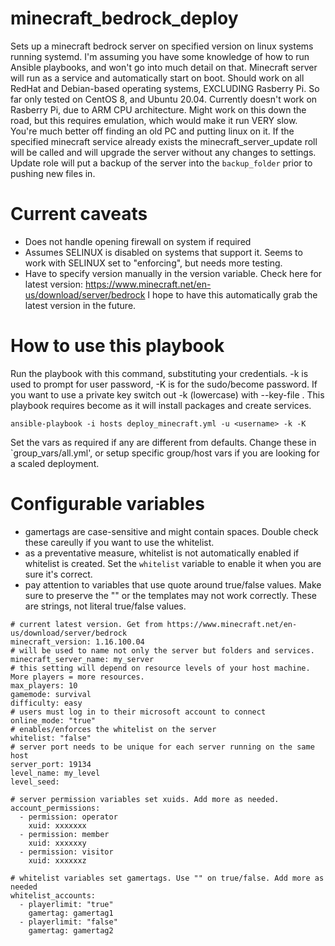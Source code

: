 # minecraft_bedrock_deploy

Sets up a minecraft bedrock server on specified version on linux systems running systemd. I'm assuming you have some knowledge of how to run Ansible playbooks, and won't go into much detail on that. Minecraft server will run as a service and automatically start on boot. Should work on all RedHat and Debian-based operating systems, EXCLUDING Rasberry Pi. So far only tested on CentOS 8, and Ubuntu 20.04. Currently doesn't work on Rasberry Pi, due to ARM CPU architecture. Might work on this down the road, but this requires emulation, which would make it run VERY slow. You're much better off finding an old PC and putting linux on it. If the specified minecraft service already exists the minecraft_server_update roll will be called and will upgrade the server without any changes to settings. Update role will put a backup of the server into the `backup_folder` prior to pushing new files in.

# Current caveats
* Does not handle opening firewall on system if required
* Assumes SELINUX is disabled on systems that support it. Seems to work with SELINUX set to "enforcing", but needs more testing.
* Have to specify version manually in the version variable. Check here for latest version: https://www.minecraft.net/en-us/download/server/bedrock I hope to have this automatically grab the latest version in the future.

# How to use this playbook

Run the playbook with this command, substituting your credentials. -k is used to prompt for user password, -K is for the sudo/become password. If you want to use a private key switch out -k (lowercase) with --key-file <path>. This playbook requires become as it will install packages and create services.

```
ansible-playbook -i hosts deploy_minecraft.yml -u <username> -k -K
```

Set the vars as required if any are different from defaults. Change these in `group_vars/all.yml', or setup specific group/host vars if you are looking for a scaled deployment.

# Configurable variables
* gamertags are case-sensitive and might contain spaces. Double check these careully if you want to use the whitelist.
* as a preventative measure, whitelist is not automatically enabled if whitelist is created. Set the `whitelist` variable to enable it when you are sure it's correct.
* pay attention to variables that use quote around true/false values. Make sure to preserve the "" or the templates may not work correctly. These are strings, not literal true/false values.

```
# current latest version. Get from https://www.minecraft.net/en-us/download/server/bedrock
minecraft_version: 1.16.100.04
# will be used to name not only the server but folders and services.
minecraft_server_name: my_server
# this setting will depend on resource levels of your host machine. More players = more resources.
max_players: 10
gamemode: survival
difficulty: easy
# users must log in to their microsoft account to connect
online_mode: "true"
# enables/enforces the whitelist on the server
whitelist: "false"
# server port needs to be unique for each server running on the same host
server_port: 19134
level_name: my_level
level_seed:

# server permission variables set xuids. Add more as needed.
account_permissions:
  - permission: operator
    xuid: xxxxxxx
  - permission: member
    xuid: xxxxxxy
  - permission: visitor
    xuid: xxxxxxz

# whitelist variables set gamertags. Use "" on true/false. Add more as needed
whitelist_accounts:
  - playerlimit: "true"
    gamertag: gamertag1
  - playerlimit: "false"
    gamertag: gamertag2
```
